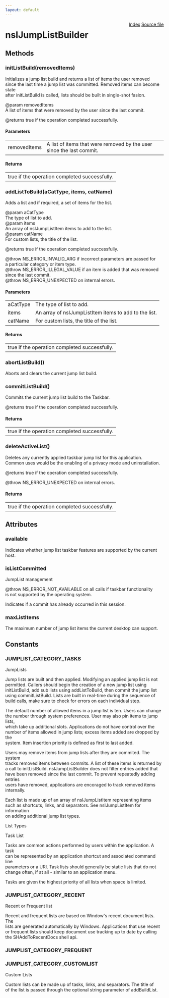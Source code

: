 ```yaml
---
layout: default
---
```

<div class='links' style='float:right'><a href="../index.html">Index</a>
<a href="http://dxr.mozilla.org/mozilla-central/source/widget/nsIJumpListBuilder.idl">Source file</a>
</div>

# nsIJumpListBuilder #

## Methods ##

### initListBuild(removedItems) ###
  
Initializes a jump list build and returns a list of items the user removed  
since the last time a jump list was committed. Removed items can become state  
after initListBuild is called, lists should be built in single-shot fasion.  
  
@param removedItems  
       A list of items that were removed by the user since the last commit.  
  
@returns true if the operation completed successfully.  
  

#### Parameters ####

<table>

<tr>
<td>removedItems</td>
<td>       A list of items that were removed by the user since the last commit.  
</td>
</tr>

</table>

#### Returns ####

<table>

<tr>
<td>true if the operation completed successfully.  
</td>
</tr>

</table>

### addListToBuild(aCatType, items, catName) ###
  
Adds a list and if required, a set of items for the list.  
  
@param aCatType  
       The type of list to add.  
@param items  
       An array of nsIJumpListItem items to add to the list.  
@param catName  
       For custom lists, the title of the list.  
  
@returns true if the operation completed successfully.  
  
@throw NS_ERROR_INVALID_ARG if incorrect parameters are passed for  
a particular category or item type.  
@throw NS_ERROR_ILLEGAL_VALUE if an item is added that was removed  
since the last commit.  
@throw NS_ERROR_UNEXPECTED on internal errors.  
  

#### Parameters ####

<table>

<tr>
<td>aCatType</td>
<td>       The type of list to add.  
</td>
</tr>

<tr>
<td>items</td>
<td>       An array of nsIJumpListItem items to add to the list.  
</td>
</tr>

<tr>
<td>catName</td>
<td>       For custom lists, the title of the list.  
</td>
</tr>

</table>

#### Returns ####

<table>

<tr>
<td>true if the operation completed successfully.  
</td>
</tr>

</table>

### abortListBuild() ###
  
Aborts and clears the current jump list build.  
  

### commitListBuild() ###
  
Commits the current jump list build to the Taskbar.  
  
@returns true if the operation completed successfully.  
  

#### Returns ####

<table>

<tr>
<td>true if the operation completed successfully.  
</td>
</tr>

</table>

### deleteActiveList() ###
  
Deletes any currently applied taskbar jump list for this application.  
Common uses would be the enabling of a privacy mode and uninstallation.  
  
@returns true if the operation completed successfully.  
  
@throw NS_ERROR_UNEXPECTED on internal errors.  
  

#### Returns ####

<table>

<tr>
<td>true if the operation completed successfully.  
</td>
</tr>

</table>

## Attributes ##

### available ###
  
Indicates whether jump list taskbar features are supported by the current  
host.  
  

### isListCommitted ###
  
JumpList management  
  
@throw NS_ERROR_NOT_AVAILABLE on all calls if taskbar functionality  
is not supported by the operating system.  
  
  
Indicates if a commit has already occurred in this session.  
  

### maxListItems ###
  
The maximum number of jump list items the current desktop can support.  
  

## Constants ##

### JUMPLIST_CATEGORY_TASKS ###
  
JumpLists  
  
Jump lists are built and then applied. Modifying an applied jump list is not  
permitted. Callers should begin the creation of a new jump list using  
initListBuild, add sub lists using addListToBuild, then commit the jump list  
using commitListBuild. Lists are built in real-time during the sequence of  
build calls, make sure to check for errors on each individual step.  
  
The default number of allowed items in a jump list is ten. Users can change  
the number through system preferences. User may also pin items to jump lists,  
which take up additional slots. Applications do not have control over the  
number of items allowed in jump lists; excess items added are dropped by the  
system. Item insertion priority is defined as first to last added.   
  
Users may remove items from jump lists after they are commited. The system  
tracks removed items between commits. A list of these items is returned by  
a call to initListBuild. nsIJumpListBuilder does not filter entries added that  
have been removed since the last commit. To prevent repeatedly adding entries  
users have removed, applications are encoraged to track removed items   
internally.  
  
Each list is made up of an array of nsIJumpListItem representing items  
such as shortcuts, links, and separators. See nsIJumpListItem for information  
on adding additional jump list types.  
  
  
List Types  
  
  
Task List  
  
Tasks are common actions performed by users within the application. A task  
can be represented by an application shortcut and associated command line  
parameters or a URI. Task lists should generally be static lists that do not  
change often, if at all - similar to an application menu.  
  
Tasks are given the highest priority of all lists when space is limited.  
  

### JUMPLIST_CATEGORY_RECENT ###
  
Recent or Frequent list  
  
Recent and frequent lists are based on Window's recent document lists. The  
lists are generated automatically by Windows. Applications that use recent  
or frequent lists should keep document use tracking up to date by calling  
the SHAddToRecentDocs shell api.  
  

### JUMPLIST_CATEGORY_FREQUENT ###

### JUMPLIST_CATEGORY_CUSTOMLIST ###
  
Custom Lists  
  
Custom lists can be made up of tasks, links, and separators. The title of  
of the list is passed through the optional string parameter of addBuildList.  
  
